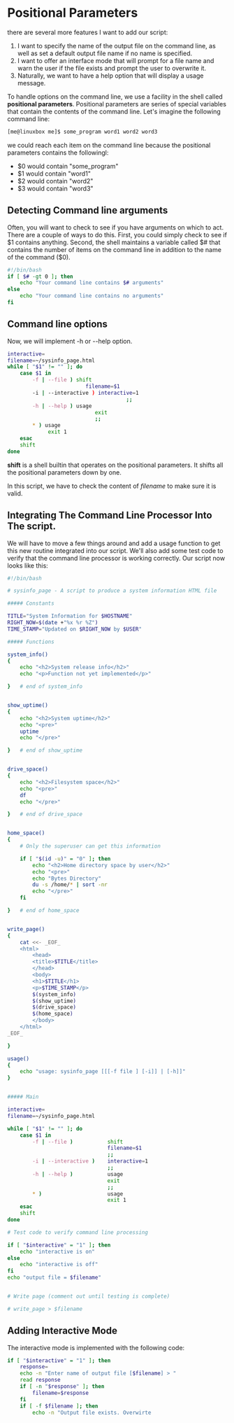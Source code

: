 # Positional Parameters
there are several more features I want to add our script:

1. I want to specify the name of the output file on the command line, as well as set a default output file name if no name is specified.
2. I want to offer an interface mode that will prompt for a file name and warn the user if the file exists and prompt the user to overwrite it.
3. Naturally, we want to have a help option that will display a usage message.

To handle options on the command line, we use a facility in the shell called **positional parameters**. Positional parameters are series of special variables that contain the contents of the command line. 
Let's imagine the following command line:
```bash
[me@linuxbox me]$ some_program word1 word2 word3
```
we could reach each item on the command line because the positional parameters contains the followingl:
- $0 would contain "some_program"
- $1 would contain "word1"
- $2 would contain "word2"
- $3 would contain "word3"

## Detecting Command line arguments
Often, you will want to check to see if you have arguments on which to act. There are a couple of ways to do this. First, you could simply check to see if $1 contains anything. Second, the shell maintains a variable called $# that contains the number of items on the command line in addition to the name of the command ($0).
```bash
#!/bin/bash
if [ $# -gt 0 ]; then
	echo "Your command line contains $# arguments"
else
	echo "Your command line contains no arguments"
fi
```

## Command line options
Now, we will implement -h or --help option.
```bash
interactive=
filename=~/sysinfo_page.html
while [ "$1" != "" ]; do
	case $1 in
		-f | --file ) shift
						 filename=$1
		-i | --interactive ) interactive=1
									  ;;
		-h | --help ) usage
							exit
							;;
		* ) usage
			 exit 1
	esac
	shift
done
```
**shift** is a shell builtin that operates on the positional parameters. It shifts all the positional parameters down by one.

In this script, we have to check the content of *filename* to make sure it is valid.

## Integrating The Command Line Processor Into The script.
We will have to move a few things around and add a usage function to get this new routine integrated into our script. We'll also add some test code to verify that the command line processor is working correctly. Our script now looks like this:
```bash
#!/bin/bash

# sysinfo_page - A script to produce a system information HTML file

##### Constants

TITLE="System Information for $HOSTNAME"
RIGHT_NOW=$(date +"%x %r %Z")
TIME_STAMP="Updated on $RIGHT_NOW by $USER"

##### Functions

system_info()
{
    echo "<h2>System release info</h2>"
    echo "<p>Function not yet implemented</p>"

}   # end of system_info


show_uptime()
{
    echo "<h2>System uptime</h2>"
    echo "<pre>"
    uptime
    echo "</pre>"

}   # end of show_uptime


drive_space()
{
    echo "<h2>Filesystem space</h2>"
    echo "<pre>"
    df
    echo "</pre>"

}   # end of drive_space


home_space()
{
    # Only the superuser can get this information

    if [ "$(id -u)" = "0" ]; then
        echo "<h2>Home directory space by user</h2>"
        echo "<pre>"
        echo "Bytes Directory"
        du -s /home/* | sort -nr
        echo "</pre>"
    fi

}   # end of home_space


write_page()
{
    cat <<- _EOF_
    <html>
        <head>
        <title>$TITLE</title>
        </head>
        <body>
        <h1>$TITLE</h1>
        <p>$TIME_STAMP</p>
        $(system_info)
        $(show_uptime)
        $(drive_space)
        $(home_space)
        </body>
    </html>
_EOF_

}

usage()
{
    echo "usage: sysinfo_page [[[-f file ] [-i]] | [-h]]"
}


##### Main

interactive=
filename=~/sysinfo_page.html

while [ "$1" != "" ]; do
    case $1 in
        -f | --file )           shift
                                filename=$1
                                ;;
        -i | --interactive )    interactive=1
                                ;;
        -h | --help )           usage
                                exit
                                ;;
        * )                     usage
                                exit 1
    esac
    shift
done

# Test code to verify command line processing

if [ "$interactive" = "1" ]; then
	echo "interactive is on"
else
	echo "interactive is off"
fi
echo "output file = $filename"


# Write page (comment out until testing is complete)

# write_page > $filename
```

## Adding Interactive Mode
The interactive mode is implemented with the following code:
```bash
if [ "$interactive" = "1" ]; then
	response=
	echo -n "Enter name of output file [$filename] > "
	read response
	if [ -n "$response" ]; then
		filename=$response
	fi
	if [ -f $filename ]; then
		echo -n "Output file exists. Overwirte
```


<!--stackedit_data:
eyJoaXN0b3J5IjpbMzc1ODQxODkxXX0=
-->